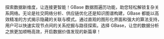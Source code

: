 探索数据新维度，让连接更智能！GBase 数据图遍历功能，助您轻松解锁复杂关系网络。无论是社交网络分析、供应链优化还是知识图谱构建，GBase 都能以高效精准的方式揭示隐藏的关联与模式。通过直观的图形化界面和强大的算法支持，用户可以快速实现节点间的关系挖掘与路径探索。选择 GBase，让您的数据分析之旅更加顺畅高效，开启数据价值发现的新篇章！